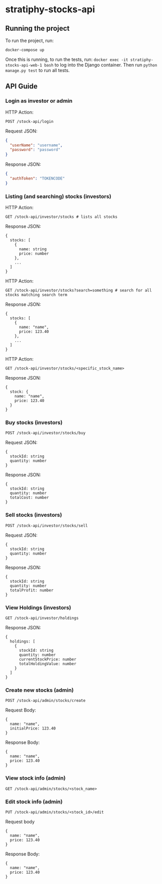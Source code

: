 # stratiphy-stocks-api

## Running the project

To run the project, run:
```
docker-compose up
```

Once this is running, to run the tests, run:
```docker exec -it stratiphy-stocks-api-web-1 bash```
to log into the Django container. Then run ```python manage.py test``` to run all tests.


## API Guide

### Login as investor or admin
HTTP Action:
```
POST /stock-api/login
```
Request JSON:
```json
{
  "userName": "username",
  "password": "password"
}
```
Response JSON:

```json
{
  "authToken": "TOKENCODE"
}
```


### Listing (and searching) stocks (investors)
HTTP Action:
```
GET /stock-api/investor/stocks # lists all stocks
```
Response JSON:
```
{
  stocks: [
    {
      name: string
      price: number 
    },
    ...  
  ]
}

```
HTTP Action:
```
GET /stock-api/investor/stocks?search=something # search for all stocks matching search term
```
Response JSON:
```
{
  stocks: [
    {
      name: "name",
      price: 123.40 
    },
    ...  
  ]
}
```
HTTP Action:
```
GET /stock-api/investor/stocks/<specific_stock_name>
```
Response JSON:
```
{
  stock: {
    name: "name",
    price: 123.40 
  }
}
```


### Buy stocks (investors)
```
POST /stock-api/investor/stocks/buy
```
Request JSON:
```
{
  stockId: string
  quantity: number
}
```
Response JSON:
```
{
  stockId: string
  quantity: number
  totalCost: number
}
```

### Sell stocks (investors)
```
POST /stock-api/investor/stocks/sell
```
Request JSON:
```
{
  stockId: string
  quantity: number
}
```
Response JSON:
```
{
  stockId: string
  quantity: number
  totalProfit: number
}
```
### View Holdings (investors)
```
GET /stock-api/investor/holdings
```
Response JSON:
```
{
  holdings: [
    {
      stockId: string
      quantity: number
      currentStockPrice: number
      totalHoldingValue: number
    }
  ]
}
```
### Create new stocks (admin)
```
POST /stock-api/admin/stocks/create
```
Request Body:
```
{
  name: "name",
  initialPrice: 123.40
} 
```

Response Body:
```
{
  name: "name",
  price: 123.40
} 
```

### View stock info (admin)
```
GET /stock-api/admin/stocks/<stock_name>
```

### Edit stock info (admin)
```
PUT /stock-api/admin/stocks/<stock_id>/edit
```
Request body
```
{
  name: "name",
  price: 123.40
} 
```
Response Body:
```
{
  name: "name",
  price: 123.40
} 
```